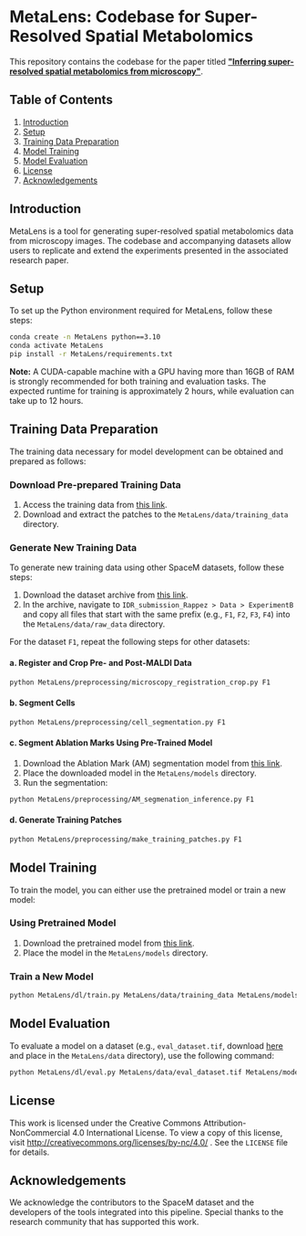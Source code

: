 # MetaLens: Codebase for Super-Resolved Spatial Metabolomics

This repository contains the codebase for the paper titled [**"Inferring super-resolved spatial metabolomics from microscopy"**](https://www.biorxiv.org/content/10.1101/2024.08.29.610242v1).

## Table of Contents
1. [Introduction](#introduction)
2. [Setup](#setup)
3. [Training Data Preparation](#training-data-preparation)
4. [Model Training](#model-training)
5. [Model Evaluation](#model-evaluation)
6. [License](#license)
7. [Acknowledgements](#acknowledgements)

## Introduction

MetaLens is a tool for generating super-resolved spatial metabolomics data from microscopy images. The codebase and accompanying datasets allow users to replicate and extend the experiments presented in the associated research paper.

## Setup

To set up the Python environment required for MetaLens, follow these steps:

```bash
conda create -n MetaLens python==3.10
conda activate MetaLens
pip install -r MetaLens/requirements.txt
```

**Note:** A CUDA-capable machine with a GPU having more than 16GB of RAM is strongly recommended for both training and evaluation tasks. The expected runtime for training is approximately 2 hours, while evaluation can take up to 12 hours.

## Training Data Preparation

The training data necessary for model development can be obtained and prepared as follows:

### Download Pre-prepared Training Data

1. Access the training data from [this link](https://drive.google.com/drive/folders/1ISZkGF3A9zV4Fsdke4h7qlWwZM6HuXgx?usp=sharing).
2. Download and extract the patches to the `MetaLens/data/training_data` directory.

### Generate New Training Data

To generate new training data using other SpaceM datasets, follow these steps:

1. Download the dataset archive from [this link](https://www.ebi.ac.uk/biostudies/bioimages/studies/S-BSST369).
2. In the archive, navigate to `IDR_submission_Rappez > Data > ExperimentB` and copy all files that start with the same prefix (e.g., `F1`, `F2`, `F3`, `F4`) into the `MetaLens/data/raw_data` directory.

For the dataset `F1`, repeat the following steps for other datasets:

#### a. Register and Crop Pre- and Post-MALDI Data

```bash
python MetaLens/preprocessing/microscopy_registration_crop.py F1
```

#### b. Segment Cells

```bash
python MetaLens/preprocessing/cell_segmentation.py F1
```

#### c. Segment Ablation Marks Using Pre-Trained Model

1. Download the Ablation Mark (AM) segmentation model from [this link](https://drive.google.com/file/d/1l5wVWz4Xkp6-Bi1rHZLJSf5LmQQhtuKm/view?usp=drive_link).
2. Place the downloaded model in the `MetaLens/models` directory.
3. Run the segmentation:

```bash
python MetaLens/preprocessing/AM_segmenation_inference.py F1
```

#### d. Generate Training Patches

```bash
python MetaLens/preprocessing/make_training_patches.py F1
```

## Model Training

To train the model, you can either use the pretrained model or train a new model:

### Using Pretrained Model

1. Download the pretrained model from [this link](https://drive.google.com/file/d/1zB2kM12xB-YBJfFVMYVYYJX0sStCj2v9/view?usp=drive_link).
2. Place the model in the `MetaLens/models` directory.

### Train a New Model

```bash
python MetaLens/dl/train.py MetaLens/data/training_data MetaLens/models
```

## Model Evaluation

To evaluate a model on a dataset (e.g., `eval_dataset.tif`, download [here](https://drive.google.com/file/d/177lS781WwD5fI_8kZPsMweXTIWiKExyj/view?usp=drive_link) and place in the `MetaLens/data` directory), use the following command:

```bash
python MetaLens/dl/eval.py MetaLens/data/eval_dataset.tif MetaLens/models/pretrained_model.ckpt
```

## License

This work is licensed under the Creative Commons Attribution-NonCommercial 4.0 International License. To view a copy of this license, visit http://creativecommons.org/licenses/by-nc/4.0/ . See the `LICENSE` file for details.

## Acknowledgements

We acknowledge the contributors to the SpaceM dataset and the developers of the tools integrated into this pipeline. Special thanks to the research community that has supported this work.
